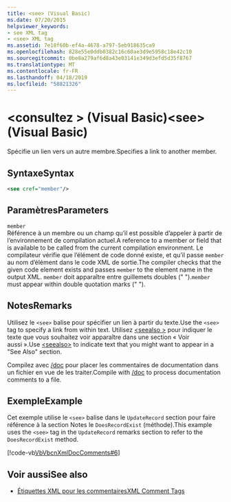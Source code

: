 ```yaml
---
title: <see> (Visual Basic)
ms.date: 07/20/2015
helpviewer_keywords:
- see XML tag
- <see> XML tag
ms.assetid: 7e18f60b-ef4a-4678-a797-5eb918635ca9
ms.openlocfilehash: 828e55e0ddb0382c16c60ae3d9e5958c18e42c10
ms.sourcegitcommit: 0be8a279af6d8a43e03141e349d3efd5d35f8767
ms.translationtype: MT
ms.contentlocale: fr-FR
ms.lasthandoff: 04/18/2019
ms.locfileid: "58821326"
---
```

# <a name="see-visual-basic"></a><span data-ttu-id="2f78e-102">\<consultez > (Visual Basic)</span><span class="sxs-lookup"><span data-stu-id="2f78e-102">\<see> (Visual Basic)</span></span>
<span data-ttu-id="2f78e-103">Spécifie un lien vers un autre membre.</span><span class="sxs-lookup"><span data-stu-id="2f78e-103">Specifies a link to another member.</span></span>  
  
## <a name="syntax"></a><span data-ttu-id="2f78e-104">Syntaxe</span><span class="sxs-lookup"><span data-stu-id="2f78e-104">Syntax</span></span>  
  
```xml  
<see cref="member"/>  
```  
  
## <a name="parameters"></a><span data-ttu-id="2f78e-105">Paramètres</span><span class="sxs-lookup"><span data-stu-id="2f78e-105">Parameters</span></span>  
 `member`  
 <span data-ttu-id="2f78e-106">Référence à un membre ou un champ qu’il est possible d’appeler à partir de l’environnement de compilation actuel.</span><span class="sxs-lookup"><span data-stu-id="2f78e-106">A reference to a member or field that is available to be called from the current compilation environment.</span></span> <span data-ttu-id="2f78e-107">Le compilateur vérifie que l’élément de code donné existe, et qu’il passe `member` au nom d’élément dans le code XML de sortie.</span><span class="sxs-lookup"><span data-stu-id="2f78e-107">The compiler checks that the given code element exists and passes `member` to the element name in the output XML.</span></span> <span data-ttu-id="2f78e-108">`member` doit apparaître entre guillemets doubles (" ").</span><span class="sxs-lookup"><span data-stu-id="2f78e-108">`member` must appear within double quotation marks (" ").</span></span>  
  
## <a name="remarks"></a><span data-ttu-id="2f78e-109">Notes</span><span class="sxs-lookup"><span data-stu-id="2f78e-109">Remarks</span></span>  
 <span data-ttu-id="2f78e-110">Utilisez le `<see>` balise pour spécifier un lien à partir du texte.</span><span class="sxs-lookup"><span data-stu-id="2f78e-110">Use the `<see>` tag to specify a link from within text.</span></span> <span data-ttu-id="2f78e-111">Utilisez [ \<seealso >](../../../visual-basic/language-reference/xmldoc/seealso.md) pour indiquer le texte que vous souhaitez voir apparaître dans une section « Voir aussi ».</span><span class="sxs-lookup"><span data-stu-id="2f78e-111">Use [\<seealso>](../../../visual-basic/language-reference/xmldoc/seealso.md) to indicate text that you might want to appear in a "See Also" section.</span></span>  
  
 <span data-ttu-id="2f78e-112">Compilez avec [/doc](../../../visual-basic/reference/command-line-compiler/doc.md) pour placer les commentaires de documentation dans un fichier en vue de les traiter.</span><span class="sxs-lookup"><span data-stu-id="2f78e-112">Compile with [/doc](../../../visual-basic/reference/command-line-compiler/doc.md) to process documentation comments to a file.</span></span>  
  
## <a name="example"></a><span data-ttu-id="2f78e-113">Exemple</span><span class="sxs-lookup"><span data-stu-id="2f78e-113">Example</span></span>  
 <span data-ttu-id="2f78e-114">Cet exemple utilise le `<see>` balise dans le `UpdateRecord` section pour faire référence à la section Notes le `DoesRecordExist` (méthode).</span><span class="sxs-lookup"><span data-stu-id="2f78e-114">This example uses the `<see>` tag in the `UpdateRecord` remarks section to refer to the `DoesRecordExist` method.</span></span>  
  
 [!code-vb[VbVbcnXmlDocComments#6](~/samples/snippets/visualbasic/VS_Snippets_VBCSharp/VbVbcnXmlDocComments/VB/Class1.vb#6)]  
  
## <a name="see-also"></a><span data-ttu-id="2f78e-115">Voir aussi</span><span class="sxs-lookup"><span data-stu-id="2f78e-115">See also</span></span>

- [<span data-ttu-id="2f78e-116">Étiquettes XML pour les commentaires</span><span class="sxs-lookup"><span data-stu-id="2f78e-116">XML Comment Tags</span></span>](../../../visual-basic/language-reference/xmldoc/index.md)
